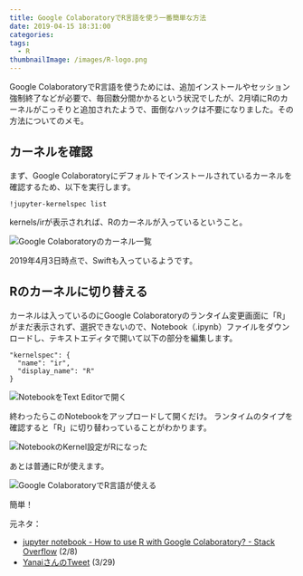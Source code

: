 ```yaml
---
title: Google ColaboratoryでR言語を使う一番簡単な方法
date: 2019-04-15 18:31:00
categories: 
tags:
  - R
thumbnailImage: /images/R-logo.png
---
```


Google ColaboratoryでR言語を使うためには、追加インストールやセッション強制終了などが必要で、毎回数分間かかるという状況でしたが、2月頃にRのカーネルがこっそりと追加されたようで、面倒なハックは不要になりました。その方法についてのメモ。

<!-- more -->

## カーネルを確認

まず、Google Colaboratoryにデフォルトでインストールされているカーネルを確認するため、以下を実行します。

    !jupyter-kernelspec list

kernels/irが表示されれば、Rのカーネルが入っているということ。

<img src="//res.cloudinary.com/mak00s/f_auto/google-colaboratory-kernel-list" alt="Google Colaboratoryのカーネル一覧" />

2019年4月3日時点で、Swiftも入っているようです。

## Rのカーネルに切り替える

カーネルは入っているのにGoogle Colaboratoryのランタイム変更画面に「R」がまだ表示されず、選択できないので、Notebook（.ipynb）ファイルをダウンロードし、テキストエディタで開いて以下の部分を編集します。

```
"kernelspec": {
  "name": "ir",
  "display_name": "R"
}
```

<img src="//res.cloudinary.com/mak00s/f_auto/google-colaboratory-edit-ipynb" alt="NotebookをText Editorで開く" />

終わったらこのNotebookをアップロードして開くだけ。
ランタイムのタイプを確認すると「R」に切り替わっていることがわかります。

<img src="//res.cloudinary.com/mak00s/f_auto/google-colaboratory-kernel" alt="NotebookのKernel設定がRになった" />

あとは普通にRが使えます。

<img src="//res.cloudinary.com/mak00s/f_auto,w_auto:200:800/google-colaboratory-in-r" alt="Google ColaboratoryでR言語が使える" sizes="100vw" />

簡単！

元ネタ：
- [jupyter notebook - How to use R with Google Colaboratory? - Stack Overflow](https://stackoverflow.com/questions/54595285/how-to-use-r-with-google-colaboratory) (2/8)
- [YanaiさんのTweet](https://twitter.com/mrtec_y/status/1111609620865286145) (3/29)